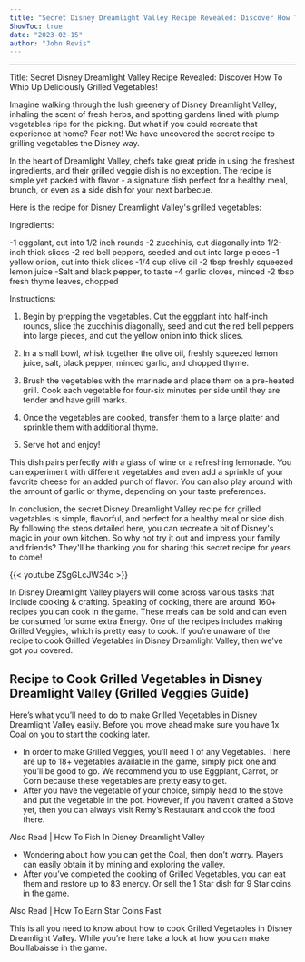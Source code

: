 ```yaml
---
title: "Secret Disney Dreamlight Valley Recipe Revealed: Discover How To Whip Up Deliciously Grilled Vegetables!"
ShowToc: true 
date: "2023-02-15"
author: "John Revis"
---
```

*****
Title: Secret Disney Dreamlight Valley Recipe Revealed: Discover How To Whip Up Deliciously Grilled Vegetables!

Imagine walking through the lush greenery of Disney Dreamlight Valley, inhaling the scent of fresh herbs, and spotting gardens lined with plump vegetables ripe for the picking. But what if you could recreate that experience at home? Fear not! We have uncovered the secret recipe to grilling vegetables the Disney way.

In the heart of Dreamlight Valley, chefs take great pride in using the freshest ingredients, and their grilled veggie dish is no exception. The recipe is simple yet packed with flavor - a signature dish perfect for a healthy meal, brunch, or even as a side dish for your next barbecue.

Here is the recipe for Disney Dreamlight Valley's grilled vegetables:

Ingredients:

-1 eggplant, cut into 1/2 inch rounds
-2 zucchinis, cut diagonally into 1/2-inch thick slices
-2 red bell peppers, seeded and cut into large pieces
-1 yellow onion, cut into thick slices
-1/4 cup olive oil
-2 tbsp freshly squeezed lemon juice
-Salt and black pepper, to taste
-4 garlic cloves, minced
-2 tbsp fresh thyme leaves, chopped

Instructions:

1. Begin by prepping the vegetables. Cut the eggplant into half-inch rounds, slice the zucchinis diagonally, seed and cut the red bell peppers into large pieces, and cut the yellow onion into thick slices.

2. In a small bowl, whisk together the olive oil, freshly squeezed lemon juice, salt, black pepper, minced garlic, and chopped thyme.

3. Brush the vegetables with the marinade and place them on a pre-heated grill. Cook each vegetable for four-six minutes per side until they are tender and have grill marks.

4. Once the vegetables are cooked, transfer them to a large platter and sprinkle them with additional thyme.

5. Serve hot and enjoy!

This dish pairs perfectly with a glass of wine or a refreshing lemonade. You can experiment with different vegetables and even add a sprinkle of your favorite cheese for an added punch of flavor. You can also play around with the amount of garlic or thyme, depending on your taste preferences.

In conclusion, the secret Disney Dreamlight Valley recipe for grilled vegetables is simple, flavorful, and perfect for a healthy meal or side dish. By following the steps detailed here, you can recreate a bit of Disney's magic in your own kitchen. So why not try it out and impress your family and friends? They'll be thanking you for sharing this secret recipe for years to come!

{{< youtube ZSgGLcJW34o >}} 



In Disney Dreamlight Valley players will come across various tasks that include cooking & crafting. Speaking of cooking, there are around 160+ recipes you can cook in the game. These meals can be sold and can even be consumed for some extra Energy. One of the recipes includes making Grilled Veggies, which is pretty easy to cook. If you’re unaware of the recipe to cook Grilled Vegetables in Disney Dreamlight Valley, then we’ve got you covered.
 
## Recipe to Cook Grilled Vegetables in Disney Dreamlight Valley (Grilled Veggies Guide)
 

 
Here’s what you’ll need to do to make Grilled Vegetables in Disney Dreamlight Valley easily. Before you move ahead make sure you have 1x Coal on you to start the cooking later.
 
- In order to make Grilled Veggies, you’ll need 1 of any Vegetables. There are up to 18+ vegetables available in the game, simply pick one and you’ll be good to go. We recommend you to use Eggplant, Carrot, or Corn because these vegetables are pretty easy to get.
 - After you have the vegetable of your choice, simply head to the stove and put the vegetable in the pot. However, if you haven’t crafted a Stove yet, then you can always visit Remy’s Restaurant and cook the food there.

 
Also Read | How To Fish In Disney Dreamlight Valley
 
- Wondering about how you can get the Coal, then don’t worry. Players can easily obtain it by mining and exploring the valley.
 - After you’ve completed the cooking of Grilled Vegetables, you can eat them and restore up to 83 energy. Or sell the 1 Star dish for 9 Star coins in the game.

 
Also Read | How To Earn Star Coins Fast
 
This is all you need to know about how to cook Grilled Vegetables in Disney Dreamlight Valley. While you’re here take a look at how you can make Bouillabaisse in the game.





